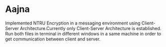 # Aajna
Implemented NTRU Encryption in a messaging environment using Client-Server Architecture.Currently only Client-Server Architecture is established.
Run both files in terminal in different windows in a same machine in order to get communication between client and server.
